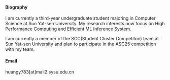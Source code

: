 #### Biography

I am currently a third-year undergraduate student majoring in Computer Science at Sun Yat-sen University. My research interests now focus on High Performance Computing and Efficient ML Inference System.

I am currently a member of the SCC(Student Cluster Competiton) team at Sun Yat-sen University and plan to participate in the ASC25 competition with my team. 

#### Email

huangy783[at]mail2.sysu.edu.cn
